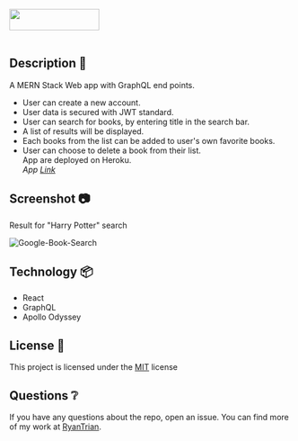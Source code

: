 <br>
<img width=160, height=38 src="https://img.shields.io/badge/license-MIT-important">
<br>
<br>

## Description 📃

A MERN Stack Web app with GraphQL end points.  
- User can create a new account. 
- User data is secured with JWT standard. 
- User can search for books, by entering title in the search bar. 
- A list of results will be displayed. 
- Each books from the list can be added to user's own favorite books. 
- User can choose to delete a book from their list.  
App are deployed on Heroku.  
*App [Link](https://googlebooks-wk21.herokuapp.com/)*

## Screenshot 📷

Result for "Harry Potter" search

![Google-Book-Search](https://user-images.githubusercontent.com/82792300/217443002-96182e8b-0aef-43d2-b9de-1591fbc773ed.png)

## Technology 📦

- React
- GraphQL
- Apollo Odyssey
  
## License 🔑

This project is licensed under the [MIT](LICENSE) license

## Questions ❔

If you have any questions about the repo, open an issue. 
You can find more of my work at [RyanTrian](https://github.com/RyanTrian).